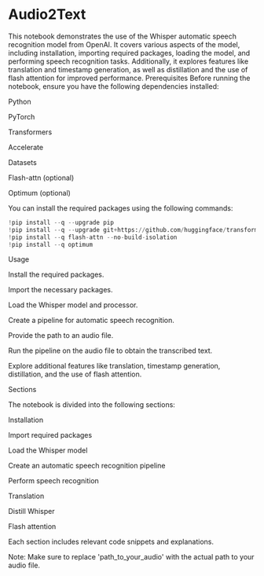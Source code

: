 # Audio2Text

This notebook demonstrates the use of the Whisper automatic speech recognition model from OpenAI. It covers various aspects of the model, including installation, importing required packages, loading the model, and performing speech recognition tasks. Additionally, it explores features like translation and timestamp generation, as well as distillation and the use of flash attention for improved performance.
Prerequisites
Before running the notebook, ensure you have the following dependencies installed:

Python  

PyTorch

Transformers

Accelerate  

Datasets   

Flash-attn (optional)

Optimum (optional)


You can install the required packages using the following commands:

```python
!pip install --q --upgrade pip
!pip install --q --upgrade git+https://github.com/huggingface/transformers.git accelerate datasets[audio]
!pip install --q flash-attn --no-build-isolation
!pip install --q optimum
```


Usage

Install the required packages.

Import the necessary packages.

Load the Whisper model and processor.


Create a pipeline for automatic speech recognition.

Provide the path to an audio file.

Run the pipeline on the audio file to obtain the transcribed text.

Explore additional features like translation, timestamp generation, distillation, and the use of flash attention.

Sections

The notebook is divided into the following sections:

Installation

Import required packages

Load the Whisper model

Create an automatic speech recognition pipeline

Perform speech recognition

Translation

Distill Whisper

Flash attention


Each section includes relevant code snippets and explanations.

Note: Make sure to replace 'path_to_your_audio' with the actual path to your audio file.
